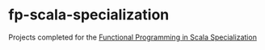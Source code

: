 # fp-scala-specialization
Projects completed for the [Functional Programming in Scala Specialization](https://www.coursera.org/specializations/scala)
